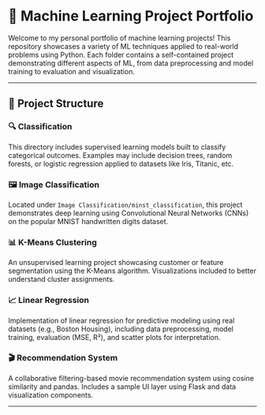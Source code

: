 # 🧠 Machine Learning Project Portfolio

Welcome to my personal portfolio of machine learning projects! This repository showcases a variety of ML techniques applied to real-world problems using Python. Each folder contains a self-contained project demonstrating different aspects of ML, from data preprocessing and model training to evaluation and visualization.

---

## 📁 Project Structure

### 🔍 Classification
This directory includes supervised learning models built to classify categorical outcomes. Examples may include decision trees, random forests, or logistic regression applied to datasets like Iris, Titanic, etc.

### 🖼️ Image Classification
Located under `Image Classification/minst_classification`, this project demonstrates deep learning using Convolutional Neural Networks (CNNs) on the popular MNIST handwritten digits dataset.

### 📊 K-Means Clustering
An unsupervised learning project showcasing customer or feature segmentation using the K-Means algorithm. Visualizations included to better understand cluster assignments.

### 📈 Linear Regression
Implementation of linear regression for predictive modeling using real datasets (e.g., Boston Housing), including data preprocessing, model training, evaluation (MSE, R²), and scatter plots for interpretation.

### 🎬 Recommendation System
A collaborative filtering-based movie recommendation system using cosine similarity and pandas. Includes a sample UI layer using Flask and data visualization components.

---

